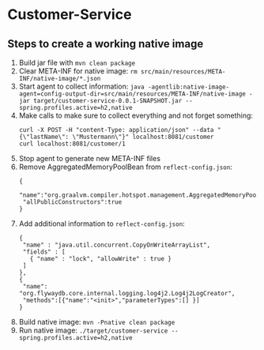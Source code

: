 # Customer-Service

## Steps to create a working native image

1. Build jar file with `mvn clean package`
1. Clear META-INF for native image: `rm src/main/resources/META-INF/native-image/*.json`
1. Start agent to collect information: `java -agentlib:native-image-agent=config-output-dir=src/main/resources/META-INF/native-image -jar target/customer-service-0.0.1-SNAPSHOT.jar --spring.profiles.active=h2,native`
1. Make calls to make sure to collect everything and not forget something: 
    ```
   curl -X POST -H "content-Type: application/json" --data "{\"lastName\": \"Mustermann\"}" localhost:8081/customer
   curl localhost:8081/customer/1
   ```
1. Stop agent to generate new META-INF files
1. Remove AggregatedMemoryPoolBean from `reflect-config.json`:
    ```
   {
     "name":"org.graalvm.compiler.hotspot.management.AggregatedMemoryPoolBean",
     "allPublicConstructors":true
   }
   ```
1. Add additional information to `reflect-config.json`:
    ```
   {
     "name" : "java.util.concurrent.CopyOnWriteArrayList",
     "fields" : [
       { "name" : "lock", "allowWrite" : true }
     ]
   },
   {
     "name": "org.flywaydb.core.internal.logging.log4j2.Log4j2LogCreator",
     "methods":[{"name":"<init>","parameterTypes":[] }]
   }
   ```
1. Build native image: `mvn -Pnative clean package`
1. Run native image: `./target/customer-service --spring.profiles.active=h2,native`
